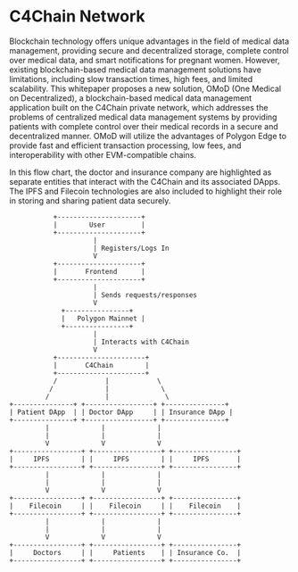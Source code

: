 # C4Chain Network

Blockchain technology offers unique advantages in the field of medical data management, providing secure and decentralized storage, complete control over medical data, and smart notifications for pregnant women. However, existing blockchain-based medical data management solutions have limitations, including slow transaction times, high fees, and limited scalability. This whitepaper proposes a new solution, OMoD (One Medical on Decentralized), a blockchain-based medical data management application built on the C4Chain private network, which addresses the problems of centralized medical data management systems by providing patients with complete control over their medical records in a secure and decentralized manner. OMoD will utilize the advantages of Polygon Edge to provide fast and efficient transaction processing, low fees, and interoperability with other EVM-compatible chains.

In this flow chart, the doctor and insurance company are highlighted as separate entities that interact with the C4Chain and its associated DApps. The IPFS and Filecoin technologies are also included to highlight their role in storing and sharing patient data securely.

```
           +---------------------+
           |        User         |
           +---------------------+
                     |
                     | Registers/Logs In
                     V
           +---------------------+
           |       Frontend      |
           +---------------------+
                     |
                     | Sends requests/responses
                     V
             +----------------+
             |   Polygon Mainnet |
             +----------------+
                     |
                     | Interacts with C4Chain
                     V
           +----------------------+
           |       C4Chain        |
           +----------------------+
           /            |            \
          /             |             \
         /              |              \
+---------------+ +-----------------+ +---------------+
| Patient DApp  | | Doctor DApp     | | Insurance DApp |
+---------------+ +-----------------+ +---------------+
         |             |             |
         |             |             |
         V             V             V
+-----------------+ +-----------------+ +----------------+
|     IPFS        | |     IPFS        | |     IPFS       |
+-----------------+ +-----------------+ +----------------+
         |             |             |
         |             |             |
         V             V             V
+-----------------+ +-----------------+ +----------------+
|    Filecoin     | |    Filecoin     | |    Filecoin    |
+-----------------+ +-----------------+ +----------------+
         |             |             |
         |             |             |
         V             V             V
+-----------------+ +-----------------+ +----------------+
|     Doctors     | |     Patients    | | Insurance Co.  |
+-----------------+ +-----------------+ +----------------+

```

